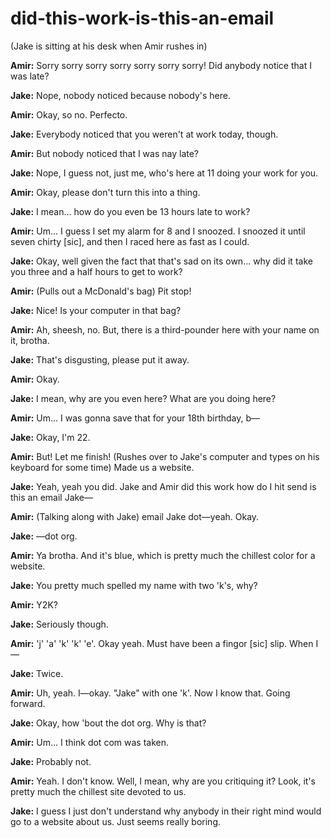 # did-this-work-is-this-an-email

(Jake is sitting at his desk when Amir rushes in)

__Amir:__ Sorry sorry sorry sorry sorry sorry sorry! Did anybody notice that I was late?

__Jake:__ Nope, nobody noticed because nobody's here.

__Amir:__ Okay, so no. Perfecto.

__Jake:__ Everybody noticed that you weren't at work today, though.

__Amir:__ But nobody noticed that I was nay late?

__Jake:__ Nope, I guess not, just me, who's here at 11 doing your work for you.

__Amir:__ Okay, please don't turn this into a thing.

__Jake:__ I mean... how do you even be 13 hours late to work?

__Amir:__ Um... I guess I set my alarm for 8 and I snoozed. I snoozed it until seven chirty [sic], and then I raced here as fast as I could.

__Jake:__ Okay, well given the fact that that's sad on its own... why did it take you three and a half hours to get to work?

__Amir:__ (Pulls out a McDonald's bag) Pit stop!

__Jake:__ Nice! Is your computer in that bag?

__Amir:__ Ah, sheesh, no. But, there is a third-pounder here with your name on it, brotha.

__Jake:__ That's disgusting, please put it away.

__Amir:__ Okay.

__Jake:__ I mean, why are you even here? What are you doing here?

__Amir:__ Um... I was gonna save that for your 18th birthday, b—

__Jake:__ Okay, I'm 22.

__Amir:__ But! Let me finish! (Rushes over to Jake's computer and types on his keyboard for some time) Made us a website.

__Jake:__ Yeah, yeah you did. Jake and Amir did this work how do I hit send is this an email Jake—

__Amir:__ (Talking along with Jake) email Jake dot—yeah. Okay.

__Jake:__ —dot org.

__Amir:__ Ya brotha. And it's blue, which is pretty much the chillest color for a website.

__Jake:__ You pretty much spelled my name with two 'k's, why?

__Amir:__ Y2K?

__Jake:__ Seriously though.

__Amir:__ 'j' 'a' 'k' 'k' 'e'. Okay yeah. Must have been a fingor [sic] slip. When I—

__Jake:__ Twice.

__Amir:__ Uh, yeah. I—okay. "Jake" with one 'k'. Now I know that. Going forward.

__Jake:__ Okay, how 'bout the dot org. Why is that?

__Amir:__ Um... I think dot com was taken.

__Jake:__ Probably not.

__Amir:__ Yeah. I don't know. Well, I mean, why are you critiquing it? Look, it's pretty much the chillest site devoted to us.

__Jake:__ I guess I just don't understand why anybody in their right mind would go to a website about us. Just seems really boring.

